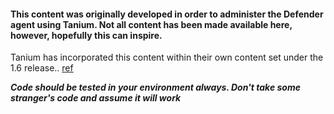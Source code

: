 #### This content was originally developed in order to administer the Defender agent using Tanium. Not all content has been made available here, however, hopefully this can inspire.

Tanium has incorporated this content within their own content set under the 1.6 release.. [ref](https://kb.tanium.com/Release_Notes_Core_Content_(Version_1.6))

***Code should be tested in your environment always. Don't take some stranger's code and assume it will work***